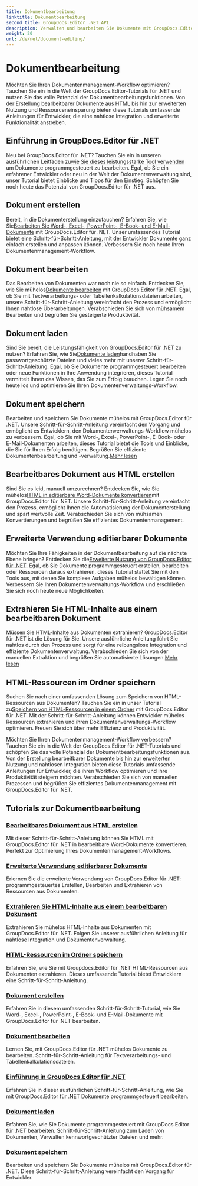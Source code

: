 ```yaml
---
title: Dokumentbearbeitung
linktitle: Dokumentbearbeitung
second_title: GroupDocs.Editor .NET API
description: Verwalten und bearbeiten Sie Dokumente mit GroupDocs.Editor .NET. Erfahren Sie, wie Sie Dokumente ganz einfach erstellen, bearbeiten und speichern. Verbessern Sie noch heute Ihren Dokumentenmanagement-Workflow!
weight: 20
url: /de/net/document-editing/
---
```


# Dokumentbearbeitung


Möchten Sie Ihren Dokumentenmanagement-Workflow optimieren? Tauchen Sie ein in die Welt der GroupDocs.Editor-Tutorials für .NET und nutzen Sie das volle Potenzial der Dokumentbearbeitungsfunktionen. Von der Erstellung bearbeitbarer Dokumente aus HTML bis hin zur erweiterten Nutzung und Ressourceneinsparung bieten diese Tutorials umfassende Anleitungen für Entwickler, die eine nahtlose Integration und erweiterte Funktionalität anstreben.

## Einführung in GroupDocs.Editor für .NET

 Neu bei GroupDocs.Editor für .NET? Tauchen Sie ein in unseren ausführlichen Leitfaden zu[wie Sie dieses leistungsstarke Tool verwenden](./introduction-groupdocs-editor/) um Dokumente programmgesteuert zu bearbeiten. Egal, ob Sie ein erfahrener Entwickler oder neu in der Welt der Dokumentenverwaltung sind, unser Tutorial bietet Einblicke und Tipps für den Einstieg. Schöpfen Sie noch heute das Potenzial von GroupDocs.Editor für .NET aus.

## Dokument erstellen

Bereit, in die Dokumenterstellung einzutauchen? Erfahren Sie, wie Sie[Bearbeiten Sie Word-, Excel-, PowerPoint-, E-Book- und E-Mail-Dokumente](./create-document/) mit GroupDocs.Editor für .NET. Unser umfassendes Tutorial bietet eine Schritt-für-Schritt-Anleitung, mit der Entwickler Dokumente ganz einfach erstellen und anpassen können. Verbessern Sie noch heute Ihren Dokumentenmanagement-Workflow.

## Dokument bearbeiten

 Das Bearbeiten von Dokumenten war noch nie so einfach. Entdecken Sie, wie Sie mühelos[Dokumente bearbeiten](./edit-document/) mit GroupDocs.Editor für .NET. Egal, ob Sie mit Textverarbeitungs- oder Tabellenkalkulationsdateien arbeiten, unsere Schritt-für-Schritt-Anleitung vereinfacht den Prozess und ermöglicht Ihnen nahtlose Überarbeitungen. Verabschieden Sie sich von mühsamem Bearbeiten und begrüßen Sie gesteigerte Produktivität.


## Dokument laden

 Sind Sie bereit, die Leistungsfähigkeit von GroupDocs.Editor für .NET zu nutzen? Erfahren Sie, wie Sie[Dokumente laden](./load-document/)handhaben Sie passwortgeschützte Dateien und vieles mehr mit unserer Schritt-für-Schritt-Anleitung. Egal, ob Sie Dokumente programmgesteuert bearbeiten oder neue Funktionen in Ihre Anwendung integrieren, dieses Tutorial vermittelt Ihnen das Wissen, das Sie zum Erfolg brauchen. Legen Sie noch heute los und optimieren Sie Ihren Dokumentenverwaltungs-Workflow.

## Dokument speichern

 Bearbeiten und speichern Sie Dokumente mühelos mit GroupDocs.Editor für .NET. Unsere Schritt-für-Schritt-Anleitung vereinfacht den Vorgang und ermöglicht es Entwicklern, den Dokumentenverwaltungs-Workflow mühelos zu verbessern. Egal, ob Sie mit Word-, Excel-, PowerPoint-, E-Book- oder E-Mail-Dokumenten arbeiten, dieses Tutorial bietet die Tools und Einblicke, die Sie für Ihren Erfolg benötigen. Begrüßen Sie effiziente Dokumentenbearbeitung und -verwaltung.[Mehr lesen](./save-document/)

## Bearbeitbares Dokument aus HTML erstellen

 Sind Sie es leid, manuell umzurechnen? Entdecken Sie, wie Sie mühelos[HTML in editierbare Word-Dokumente konvertieren](./create-editable-document-from-html/)mit GroupDocs.Editor für .NET. Unsere Schritt-für-Schritt-Anleitung vereinfacht den Prozess, ermöglicht Ihnen die Automatisierung der Dokumenterstellung und spart wertvolle Zeit. Verabschieden Sie sich von mühsamen Konvertierungen und begrüßen Sie effizientes Dokumentenmanagement.

## Erweiterte Verwendung editierbarer Dokumente

 Möchten Sie Ihre Fähigkeiten in der Dokumentbearbeitung auf die nächste Ebene bringen? Entdecken Sie die[Erweiterte Nutzung von GroupDocs.Editor für .NET](./advanced-usage-of-editable-documents/). Egal, ob Sie Dokumente programmgesteuert erstellen, bearbeiten oder Ressourcen daraus extrahieren, dieses Tutorial stattet Sie mit den Tools aus, mit denen Sie komplexe Aufgaben mühelos bewältigen können. Verbessern Sie Ihren Dokumentenverwaltungs-Workflow und erschließen Sie sich noch heute neue Möglichkeiten.

## Extrahieren Sie HTML-Inhalte aus einem bearbeitbaren Dokument

 Müssen Sie HTML-Inhalte aus Dokumenten extrahieren? GroupDocs.Editor für .NET ist die Lösung für Sie. Unsere ausführliche Anleitung führt Sie nahtlos durch den Prozess und sorgt für eine reibungslose Integration und effiziente Dokumentenverwaltung. Verabschieden Sie sich von der manuellen Extraktion und begrüßen Sie automatisierte Lösungen.[Mehr lesen](./extract-html-content-from-editable-document/)

## HTML-Ressourcen im Ordner speichern

 Suchen Sie nach einer umfassenden Lösung zum Speichern von HTML-Ressourcen aus Dokumenten? Tauchen Sie ein in unser Tutorial zu[Speichern von HTML-Ressourcen in einem Ordner](./save-html-resources-to-folder/) mit GroupDocs.Editor für .NET. Mit der Schritt-für-Schritt-Anleitung können Entwickler mühelos Ressourcen extrahieren und ihren Dokumentenverwaltungs-Workflow optimieren. Freuen Sie sich über mehr Effizienz und Produktivität.

Möchten Sie Ihren Dokumentenmanagement-Workflow verbessern? Tauchen Sie ein in die Welt der GroupDocs.Editor für .NET-Tutorials und schöpfen Sie das volle Potenzial der Dokumentbearbeitungsfunktionen aus. Von der Erstellung bearbeitbarer Dokumente bis hin zur erweiterten Nutzung und nahtlosen Integration bieten diese Tutorials umfassende Anleitungen für Entwickler, die ihren Workflow optimieren und ihre Produktivität steigern möchten. Verabschieden Sie sich von manuellen Prozessen und begrüßen Sie effizientes Dokumentenmanagement mit GroupDocs.Editor für .NET. 
## Tutorials zur Dokumentbearbeitung
### [Bearbeitbares Dokument aus HTML erstellen](./create-editable-document-from-html/)
Mit dieser Schritt-für-Schritt-Anleitung können Sie HTML mit GroupDocs.Editor für .NET in bearbeitbare Word-Dokumente konvertieren. Perfekt zur Optimierung Ihres Dokumentenmanagement-Workflows.
### [Erweiterte Verwendung editierbarer Dokumente](./advanced-usage-of-editable-documents/)
Erlernen Sie die erweiterte Verwendung von GroupDocs.Editor für .NET: programmgesteuertes Erstellen, Bearbeiten und Extrahieren von Ressourcen aus Dokumenten.
### [Extrahieren Sie HTML-Inhalte aus einem bearbeitbaren Dokument](./extract-html-content-from-editable-document/)
Extrahieren Sie mühelos HTML-Inhalte aus Dokumenten mit GroupDocs.Editor für .NET. Folgen Sie unserer ausführlichen Anleitung für nahtlose Integration und Dokumentenverwaltung.
### [HTML-Ressourcen im Ordner speichern](./save-html-resources-to-folder/)
Erfahren Sie, wie Sie mit Groupdocs.Editor für .NET HTML-Ressourcen aus Dokumenten extrahieren. Dieses umfassende Tutorial bietet Entwicklern eine Schritt-für-Schritt-Anleitung.
### [Dokument erstellen](./create-document/)
Erfahren Sie in diesem umfassenden Schritt-für-Schritt-Tutorial, wie Sie Word-, Excel-, PowerPoint-, E-Book- und E-Mail-Dokumente mit GroupDocs.Editor für .NET bearbeiten.
### [Dokument bearbeiten](./edit-document/)
Lernen Sie, mit GroupDocs.Editor für .NET mühelos Dokumente zu bearbeiten. Schritt-für-Schritt-Anleitung für Textverarbeitungs- und Tabellenkalkulationsdateien.
### [Einführung in GroupDocs.Editor für .NET](./introduction-groupdocs-editor/)
Erfahren Sie in dieser ausführlichen Schritt-für-Schritt-Anleitung, wie Sie mit GroupDocs.Editor für .NET Dokumente programmgesteuert bearbeiten.
### [Dokument laden](./load-document/)
Erfahren Sie, wie Sie Dokumente programmgesteuert mit GroupDocs.Editor für .NET bearbeiten. Schritt-für-Schritt-Anleitung zum Laden von Dokumenten, Verwalten kennwortgeschützter Dateien und mehr.
### [Dokument speichern](./save-document/)
Bearbeiten und speichern Sie Dokumente mühelos mit GroupDocs.Editor für .NET. Diese Schritt-für-Schritt-Anleitung vereinfacht den Vorgang für Entwickler.